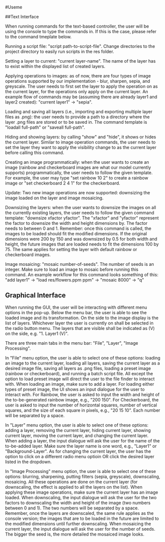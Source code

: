 #Useme

##Text Interface

When running commands for the text-based controller, the user will be using the console to type the commands in. If this is the case, please refer to the command tmeplate below.

Running a script file: "script path-to-script-file". Change directories to the project directory to easily run scripts in the res folder.

Setting a layer to current: "current layer-name". The name of the layer has to exist within the displayed list of created layers.

Applying operations to images: as of now, there are four types of image operations supported by our implementation - blur, sharpen, sepia, and greyscale. The user needs to first set the layer to apply the operation on as the current layer, for the operations only apply on the current layer. An example flow of commands may be (assuming there are already layer1 and layer2 created): "current layer1" -> "sepia". 

Loading and saving all layers (i.e., importing and exporting multiple layer files as .png): the user needs to provide a path to a directory where the layer .png files are stored or to be saved in. The command template is "loadall full-path" or "saveall full-path". 

Hiding and showing layers: by calling "show" and "hide", it shows or hides the current layer. Similar to image operation commands, the user needs to set the layer they want to apply the visibility change to as the current layer before calling this command.

Creating an image programmatically: when the user wants to create an image (rainbow and checkerboard images are what our model currently supports) programmatically, the user needs to follow the given template. For example, the user may type "set rainbow 10 2" to create a rainbow image or "set checkerboard 2 4 1" for the checkerboard.

Update: Two new image operations are now supported: downsizing the image loaded on the layer and image mosaicing.

Downsizing the layers: when the user wants to downsize the images on all the currently existing layers, the user needs to follow the given command template: "downsize xfactor yfactor". The "xfactor" and "yfactor" represent the factor to downsize the width and height dimensions by. The factor needs to between 0 and 1. Remember: once this command is called, the images to be loaded should fit the modified dimensions. If the original dimensions were 200 by 150 and was downsized by 0.5 for both width and height, the future images that are loaded needs to fit the dimensions 100 by 75. The same applies for setting the layer with default rainbow or checkerboard images.

Image mosaicing: "mosaic number-of-seeds". The number of seeds is an integer. Make sure to load an image to mosaic before running this command. An example workflow for this command looks something of this: "add layer1" -> "load res/flowers.ppm ppm" -> "mosaic 8000" -> "q"

## Graphical Interface

When running the GUI, the user will be interacting with different menu options in the pop-up. Below the menu bar, the user is able to see the loaded image and its transformation. On the side to the image display is the list of layers. Whichever layer the user is currently on shall be selected in the radio button menu. The layers that are visible shall be indicated as (V) on the side, e.g. "1. Layer1 (V)".

There are three main tabs in the menu bar: "File", "Layer", "Image Processing". 

In "File" menu option, the user is able to select one of these options: loading an image to the current layer, loading all layers, saving the current layer as a desired image file, saving all layers as .png files, loading a preset image (rainbow or checkerboard), and running a batch script file. All except the option to load preset image will direct the user to the file finder to interact with. When loading an image, make sure to add a layer. For loading either types of preset image, the UI shows an input dialogue for the user to interact with. For Rainbow, the user is asked to input the width and height of the to-be-generated rainbow image, e.g., "200 150". For Checkerboard, the user is asked to input the number of horizontal squares, number of vertical squares, and the size of each square in pixels, e.g., "20 15 10". Each number will be separated by a space. 

In "Layer" menu option, the user is able to select one of these options: adding a layer, removing the current layer, hiding current layer, showing current layer, moving the current layer, and changing the current layer. When adding a layer, the input dialogue will ask the user for the name of the to-be-added layer. Make sure the layer name is one word, e.g., "Layer1" or "Background-Layer". As for changing the current layer, the user has the option to click on a different radio menu optioin OR click the desired layer listed in the dropdown. 

In "Image Processing" menu option, the user is able to select one of these options: blurring, sharpening, putting filters (sepia, greyscale), downscaling, mosaicing. All these operations are done on the current layer (for downscaling, the effect is applied to all the layers on the list). When applying these image operations, make sure the current layer has an image loaded. When downscaling, the input dialogue will ask the user for the two factors to downscaling the width and height of the image (two numbers between 0 and 1). The two numbers will be separated by a space. Remember, once the layers are downscaled, the same rule applies as the console version; the images that are to be loaded in the future are limited to the modified dimensions until further downscaling. When mosaicing the current layer, the input dialogue will ask the user for the number of seeds. The bigger the seed is, the more detailed the mosaiced image looks.

